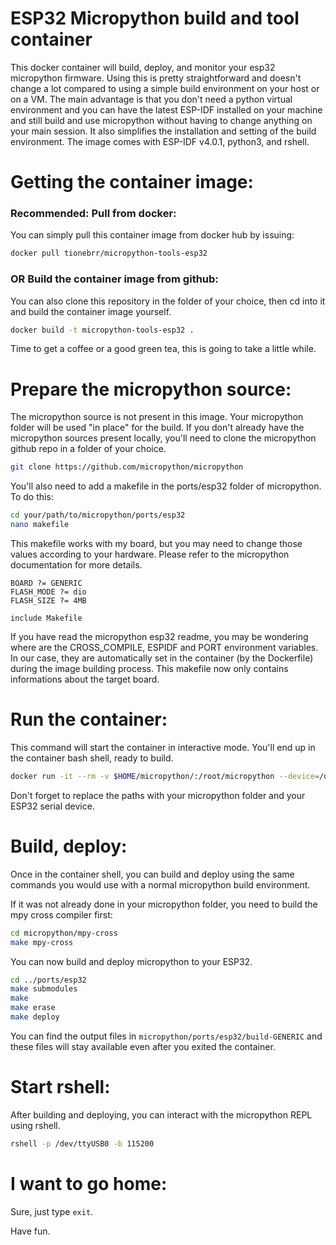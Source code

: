 # ESP32 Micropython build and tool container
This docker container will build, deploy, and monitor your esp32 micropython firmware. Using this is pretty straightforward and doesn't change a lot compared to using a simple build environment on your host or on a VM. 
The main advantage is that you don't need a python virtual environment and you can have the latest ESP-IDF installed on your machine and still build and use micropython without having to change anything on your main session. It also simplifies the installation and setting of the build environment.
The image comes with ESP-IDF v4.0.1, python3, and rshell.

# Getting the container image:
### Recommended: Pull from docker:
You can simply pull this container image from docker hub by issuing:
```zsh
docker pull tionebrr/micropython-tools-esp32
```
### OR Build the container image from github:
You can also clone this repository in the folder of your choice, then cd into it and build the container image yourself.
```zsh
docker build -t micropython-tools-esp32 .
```
Time to get a coffee or a good green tea, this is going to take a little while.

# Prepare the micropython source:
The micropython source is not present in this image. Your micropython folder will be used "in place" for the build. If you don't already have the micropython sources present locally, you'll need to clone the micropython github repo in a folder of your choice.
```zsh
git clone https://github.com/micropython/micropython
```
You'll also need to add a makefile in the ports/esp32 folder of micropython.
To do this:
```zsh
cd your/path/to/micropython/ports/esp32
nano makefile
```
This makefile works with my board, but you may need to change those values according to your hardware. Please refer to the micropython documentation for more details.
```make
BOARD ?= GENERIC
FLASH_MODE ?= dio
FLASH_SIZE ?= 4MB

include Makefile
```
If you have read the micropython esp32 readme, you may be wondering where are the CROSS_COMPILE, ESPIDF and PORT environment variables. In our case, they are automatically set in the container (by the Dockerfile) during the image building process. This makefile now only contains informations about the target board.

# Run the container:
This command will start the container in interactive mode. You'll end up in the container bash shell, ready to build.
```zsh
docker run -it --rm -v $HOME/micropython/:/root/micropython --device=/dev/ttyUSB0:/dev/ttyUSB0 tionebrr/micropython-tools-esp32 
```
Don't forget to replace the paths with your micropython folder and your ESP32 serial device.

# Build, deploy:
Once in the container shell, you can build and deploy using the same commands you would use with a normal micropython build environment.

If it was not already done in your micropython folder, you need to build the mpy cross compiler first:
```zsh
cd micropython/mpy-cross
make mpy-cross
```

You can now build and deploy micropython to your ESP32.
```zsh
cd ../ports/esp32
make submodules
make
make erase
make deploy
```
You can find the output files in `micropython/ports/esp32/build-GENERIC` and these files will stay available even after you exited the container.

# Start rshell: 
After building and deploying, you can interact with the micropython REPL using rshell.
```zsh
rshell -p /dev/ttyUSB0 -b 115200
```

# I want to go home:
Sure, just type `exit`.

Have fun.

